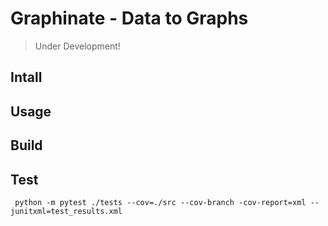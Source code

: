 # Graphinate - Data to Graphs

> Under Development!


## Intall


## Usage


## Build


## Test

```shell
 python -m pytest ./tests --cov=./src --cov-branch -cov-report=xml --junitxml=test_results.xml
```
